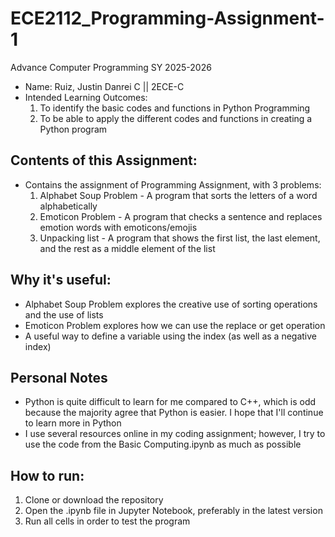 # ECE2112_Programming-Assignment-1
Advance Computer Programming SY 2025-2026
- Name: Ruiz, Justin Danrei C || 2ECE-C
- Intended Learning Outcomes:
  1. To identify the basic codes and functions in Python Programming
  2. To be able to apply the different codes and functions in creating a Python program
## Contents of this Assignment:
- Contains the assignment of Programming Assignment, with 3 problems:
   1. Alphabet Soup Problem - A program that sorts the letters of a word alphabetically
   2. Emoticon Problem - A program that checks a sentence and replaces emotion words with emoticons/emojis
   3. Unpacking list - A program that shows the first list, the last element, and the rest as a middle element of the list
## Why it's useful:
- Alphabet Soup Problem explores the creative use of sorting operations and the use of lists
- Emoticon Problem explores how we can use the replace or get operation
- A useful way to define a variable using the index (as well as a negative index)
## Personal Notes
- Python is quite difficult to learn for me compared to C++, which is odd because the majority agree that Python is easier. I hope that I'll continue to learn more in Python
- I use several resources online in my coding assignment; however, I try to use the code from the Basic Computing.ipynb as much as possible
## How to run:
1. Clone or download the repository
2. Open the .ipynb file in Jupyter Notebook, preferably in the latest version
3. Run all cells in order to test the program
